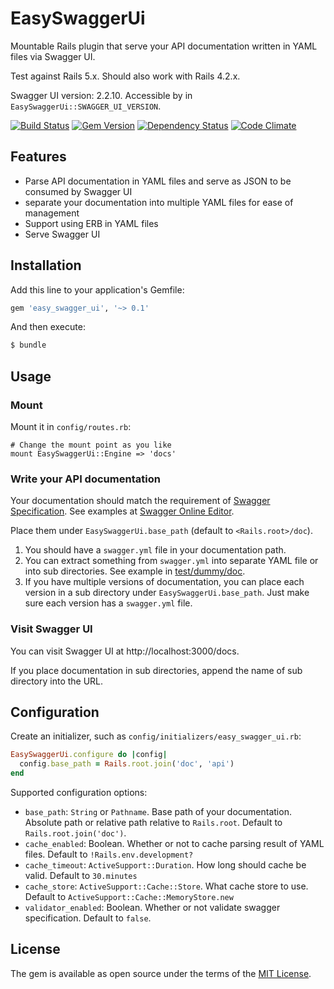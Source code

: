 # EasySwaggerUi

Mountable Rails plugin that serve your API documentation written in YAML files via Swagger UI.

Test against Rails 5.x. Should also work with Rails 4.2.x.

Swagger UI version: 2.2.10. Accessible by in `EasySwaggerUi::SWAGGER_UI_VERSION`.

[![Build Status](https://travis-ci.org/bianjp/easy_swagger_ui.svg?branch=master)](https://travis-ci.org/bianjp/easy_swagger_ui) [![Gem Version](https://badge.fury.io/rb/easy_swagger_ui.svg)](https://badge.fury.io/rb/easy_swagger_ui) [![Dependency Status](https://gemnasium.com/badges/github.com/bianjp/easy_swagger_ui.svg)](https://gemnasium.com/github.com/bianjp/easy_swagger_ui) [![Code Climate](https://lima.codeclimate.com/github/bianjp/easy_swagger_ui/badges/gpa.svg)](https://lima.codeclimate.com/github/bianjp/easy_swagger_ui)

## Features

* Parse API documentation in YAML files and serve as JSON to be consumed by Swagger UI
* separate your documentation into multiple YAML files for ease of management
* Support using ERB in YAML files
* Serve Swagger UI

## Installation

Add this line to your application's Gemfile:

```ruby
gem 'easy_swagger_ui', '~> 0.1'
```

And then execute:
```bash
$ bundle
```

## Usage

### Mount

Mount it in `config/routes.rb`:

```
# Change the mount point as you like
mount EasySwaggerUi::Engine => 'docs'
```

### Write your API documentation

Your documentation should match the requirement of [Swagger Specification](http://swagger.io/specification/). See examples at [Swagger Online Editor](http://editor.swagger.io/).

Place them under `EasySwaggerUi.base_path` (default to `<Rails.root>/doc`).

1. You should have a `swagger.yml` file in your documentation path.
2. You can extract something from `swagger.yml` into separate YAML file or into sub directories. See example in [test/dummy/doc](./test/dummy/doc).
3. If you have multiple versions of documentation, you can place each version in a sub directory under `EasySwaggerUi.base_path`. Just make sure each version has a `swagger.yml` file.

### Visit Swagger UI

You can visit Swagger UI at http://localhost:3000/docs.

If you place documentation in sub directories, append the name of sub directory into the URL.

## Configuration

Create an initializer, such as `config/initializers/easy_swagger_ui.rb`:

```ruby
EasySwaggerUi.configure do |config|
  config.base_path = Rails.root.join('doc', 'api')
end
```

Supported configuration options:

* `base_path`: `String` or `Pathname`. Base path of your documentation. Absolute path or relative path relative to `Rails.root`. Default to `Rails.root.join('doc')`.
* `cache_enabled`: Boolean. Whether or not to cache parsing result of YAML files. Default to `!Rails.env.development?`
* `cache_timeout`: `ActiveSupport::Duration`. How long should cache be valid. Default to `30.minutes`
* `cache_store`: `ActiveSupport::Cache::Store`. What cache store to use. Default to `ActiveSupport::Cache::MemoryStore.new`
* `validator_enabled`: Boolean. Whether or not validate swagger specification. Default to `false`.

## License

The gem is available as open source under the terms of the [MIT License](http://opensource.org/licenses/MIT).
